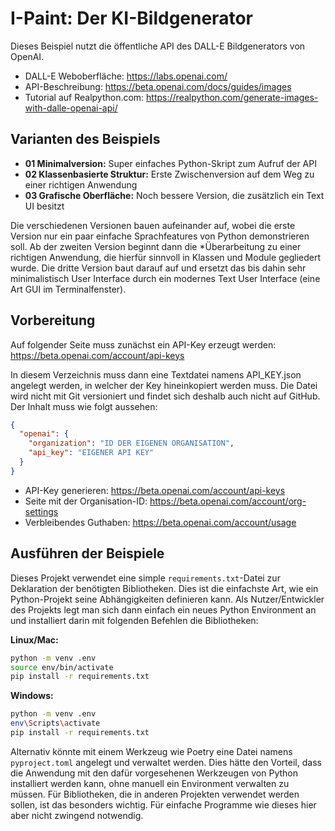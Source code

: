 I-Paint: Der KI-Bildgenerator
=============================

Dieses Beispiel nutzt die öffentliche API des DALL-E Bildgenerators von OpenAI.

 * DALL-E Weboberfläche: https://labs.openai.com/
 * API-Beschreibung: https://beta.openai.com/docs/guides/images
 * Tutorial auf Realpython.com: https://realpython.com/generate-images-with-dalle-openai-api/

Varianten des Beispiels
-----------------------

 * **01 Minimalversion:** Super einfaches Python-Skript zum Aufruf der API
 * **02 Klassenbasierte Struktur:** Erste Zwischenversion auf dem Weg zu einer richtigen Anwendung
 * **03 Grafische Oberfläche:** Noch bessere Version, die zusätzlich ein Text UI besitzt

Die verschiedenen Versionen bauen aufeinander auf, wobei die erste Version nur
ein paar einfache Sprachfeatures von Python demonstrieren soll. Ab der zweiten
Version beginnt dann die *Überarbeitung zu einer richtigen Anwendung, die hierfür
sinnvoll in Klassen und Module gegliedert wurde. Die dritte Version baut darauf
auf und ersetzt das bis dahin sehr minimalistisch User Interface durch ein modernes
Text User Interface (eine Art GUI im Terminalfenster).

Vorbereitung
------------

Auf folgender Seite muss zunächst ein API-Key erzeugt werden:
https://beta.openai.com/account/api-keys

In diesem Verzeichnis muss dann eine Textdatei namens API_KEY.json angelegt werden,
in welcher der Key hineinkopiert werden muss. Die Datei wird nicht mit Git
versioniert und findet sich deshalb auch nicht auf GitHub. Der Inhalt muss wie
folgt aussehen:

  ```json
  {
    "openai": {
      "organization": "ID DER EIGENEN ORGANISATION",
      "api_key": "EIGENER API KEY"
    }
  }
  ```

 * API-Key generieren: https://beta.openai.com/account/api-keys
 * Seite mit der Organisation-ID: https://beta.openai.com/account/org-settings
 * Verbleibendes Guthaben: https://beta.openai.com/account/usage

Ausführen der Beispiele
-----------------------

Dieses Projekt verwendet eine simple `requirements.txt`-Datei zur Deklaration
der benötigten Bibliotheken. Dies ist die einfachste Art, wie ein Python-Projekt
seine Abhängigkeiten definieren kann. Als Nutzer/Entwickler des Projekts legt
man sich dann einfach ein neues Python Environment an und installiert darin mit
folgenden Befehlen die Bibliotheken:

__Linux/Mac:__

  ```sh
  python -m venv .env
  source env/bin/activate 
  pip install -r requirements.txt
  ```

__Windows:__

  ```sh
  python -m venv .env
  env\Scripts\activate
  pip install -r requirements.txt
  ```

Alternativ könnte mit einem Werkzeug wie Poetry eine Datei namens `pyproject.toml`
angelegt und verwaltet werden. Dies hätte den Vorteil, dass die Anwendung mit den
dafür vorgesehenen Werkzeugen von Python installiert werden kann, ohne manuell ein
Environment verwalten zu müssen. Für Bibliotheken, die in anderen Projekten verwendet
werden sollen, ist das besonders wichtig. Für einfache Programme wie dieses hier
aber nicht zwingend notwendig.